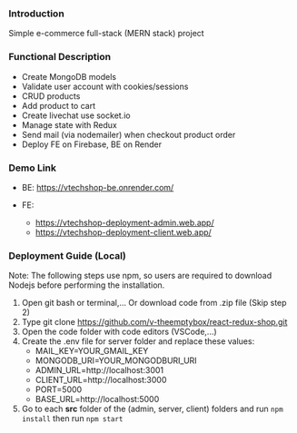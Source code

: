 ### Introduction

Simple e-commerce full-stack (MERN stack) project

### Functional Description

- Create MongoDB models
- Validate user account with cookies/sessions
- CRUD products
- Add product to cart
- Create livechat use socket.io
- Manage state with Redux
- Send mail (via nodemailer) when checkout product order
- Deploy FE on Firebase, BE on Render

### Demo Link

- BE: https://vtechshop-be.onrender.com/

- FE:
  + https://vtechshop-deployment-admin.web.app/
  + https://vtechshop-deployment-client.web.app/
 
### Deployment Guide (Local)

Note: The following steps use npm, so users are required to download Nodejs before performing the installation.

1. Open git bash or terminal,... Or download code from .zip file (Skip step 2) 
2. Type git clone https://github.com/v-theemptybox/react-redux-shop.git
3. Open the code folder with code editors (VSCode,...)
4. Create the .env file for server folder and replace these values:
    * MAIL_KEY=YOUR_GMAIL_KEY
    * MONGODB_URI=YOUR_MONGODBURI_URI
    * ADMIN_URL=http://localhost:3001
    * CLIENT_URL=http://localhost:3000
    * PORT=5000
    * BASE_URL=http://localhost:5000
5. Go to each **src** folder of the (admin, server, client) folders and run ```npm install``` then run ```npm start```


